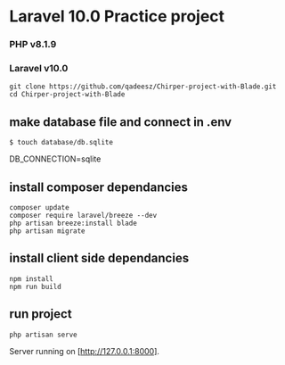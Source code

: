 <!-- php artisan down --secret="youts-screat-key" -->
<!-- https://example.com/1630542a-246b-4b66-afa1-dd72a4c43515 // up again -->



# Laravel 10.0 Practice project

### PHP v8.1.9
### Laravel v10.0

```
git clone https://github.com/qadeesz/Chirper-project-with-Blade.git
cd Chirper-project-with-Blade
```

## make database file and connect in .env
```
$ touch database/db.sqlite
```
DB_CONNECTION=sqlite


## install composer dependancies
```
composer update
composer require laravel/breeze --dev
php artisan breeze:install blade
php artisan migrate
```

## install client side dependancies
```
npm install
npm run build
```

## run project
```
php artisan serve
```
Server running on [http://127.0.0.1:8000].


[Refrance Project Link]: https://bootcamp.laravel.com/blade/installation